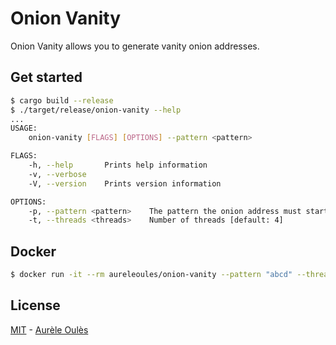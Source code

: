 # Onion Vanity
Onion Vanity allows you to generate vanity onion addresses.

## Get started
```bash
$ cargo build --release
$ ./target/release/onion-vanity --help
...
USAGE:
    onion-vanity [FLAGS] [OPTIONS] --pattern <pattern>

FLAGS:
    -h, --help       Prints help information
    -v, --verbose    
    -V, --version    Prints version information

OPTIONS:
    -p, --pattern <pattern>    The pattern the onion address must start with
    -t, --threads <threads>    Number of threads [default: 4]
```

## Docker
```bash
$ docker run -it --rm aureleoules/onion-vanity --pattern "abcd" --threads 5
``` 

## License
[MIT](https://github.com/aureleoules/onion-vanity/blob/master/LICENSE) - [Aurèle Oulès](https://github.com/aureleoules)